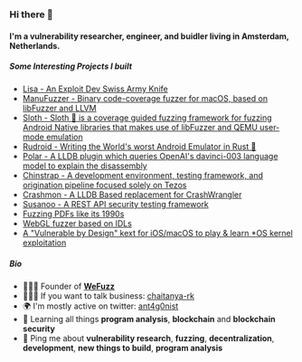 ### Hi there 👋

#### I'm a vulnerability researcher, engineer, and buidler living in Amsterdam, Netherlands.

##### Some Interesting Projects I built

- [Lisa - An Exploit Dev Swiss Army Knife](https://github.com/ant4g0nist/lisa.py)
- [ManuFuzzer - Binary code-coverage fuzzer for macOS, based on libFuzzer and LLVM](https://github.com/ant4g0nist/ManuFuzzer)
- [Sloth - Sloth 🦥 is a coverage guided fuzzing framework for fuzzing Android Native libraries that makes use of libFuzzer and QEMU user-mode emulation](https://github.com/ant4g0nist/Sloth)
- [Rudroid - Writing the World's worst Android Emulator in Rust 🦀](https://github.com/ant4g0nist/Rudroid)
- [Polar - A LLDB plugin which queries OpenAI's davinci-003 language model to explain the disassembly](https://github.com/ant4g0nist/Polar)
- [Chinstrap - A development environment, testing framework, and origination pipeline focused solely on Tezos](https://github.com/ant4g0nist/chinstrap)
- [Crashmon - A LLDB Based replacement for CrashWrangler](https://github.com/ant4g0nist/crashmon)
- [Susanoo - A REST API security testing framework](https://github.com/ant4g0nist/Susanoo)
- [Fuzzing PDFs like its 1990s](https://github.com/ant4g0nist/fuzzing-pdfs-like-its-1990s)
- [WebGL fuzzer based on IDLs](https://github.com/ant4g0nist/webgl-fuzzer)
- [A "Vulnerable by Design" kext for iOS/macOS to play & learn *OS kernel exploitation](https://github.com/ant4g0nist/Vulnerable-Kext)

##### Bio

- 👨🏻‍🎨 Founder of [**WeFuzz**](https://wefuzz.io)
- 🧑🏻‍💼 If you want to talk business: [chaitanya-rk](https://www.linkedin.com/in/chaitanya-rk)
- 🌍 I'm mostly active on twitter: [ant4g0nist](https://twitter.com/ant4g0nist)
- 🌱 Learning all things **program analysis**, **blockchain** and **blockchain security**
- 💬 Ping me about **vulnerability research**, **fuzzing**, **decentralization**, **development**, **new things to build**, **program analysis**
